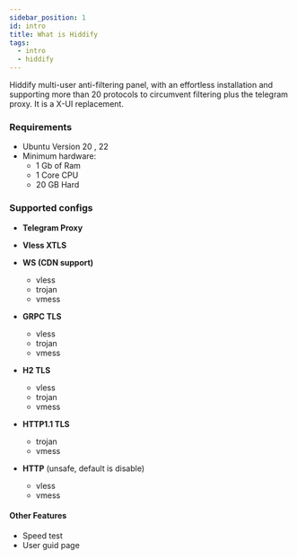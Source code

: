 ```yaml
---
sidebar_position: 1
id: intro
title: What is Hiddify
tags:
  - intro
  - hiddify
---
```


Hiddify multi-user anti-filtering panel, with an effortless installation and supporting more than 20 protocols to circumvent filtering plus the telegram proxy. It is a X-UI replacement.

### Requirements

- Ubuntu Version 20 , 22
- Minimum hardware:
  - 1 Gb of Ram
  - 1 Core CPU
  - 20 GB Hard

### Supported configs

- **Telegram Proxy**
- **Vless XTLS**
- **WS (CDN support)**
  - vless
  - trojan
  - vmess
- **GRPC TLS**
  - vless
  - trojan
  - vmess
- **H2 TLS**
  - vless
  - trojan
  - vmess
- **HTTP1.1 TLS**
  - trojan
  - vmess
- **HTTP** (unsafe, default is disable)

  - vless
  - vmess

#### Other Features

- Speed test
- User guid page
